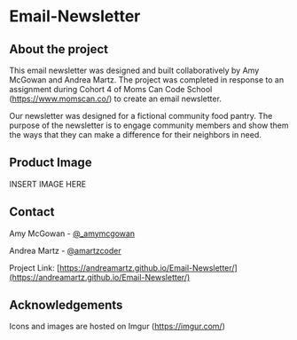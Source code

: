 
# Email-Newsletter


## About the project

This email newsletter was designed and built collaboratively by Amy McGowan and Andrea Martz.  The project was completed in response to an assignment during Cohort 4 of Moms Can Code School (https://www.momscan.co/) to create an email newsletter. 

Our newsletter was designed for a fictional community food pantry.  The purpose of the newsletter is to engage community members and show them the ways that they can make a difference for their neighbors in need.


## Product Image

INSERT IMAGE HERE


## Contact


Amy McGowan - [@_amymcgowan](https://twitter.com/)

Andrea Martz - [@amartzcoder](https://twitter.com/amartzcoder)

Project Link: [https://andreamartz.github.io/Email-Newsletter/](https://andreamartz.github.io/Email-Newsletter/)

## Acknowledgements

Icons and images are hosted on Imgur (https://imgur.com/)
